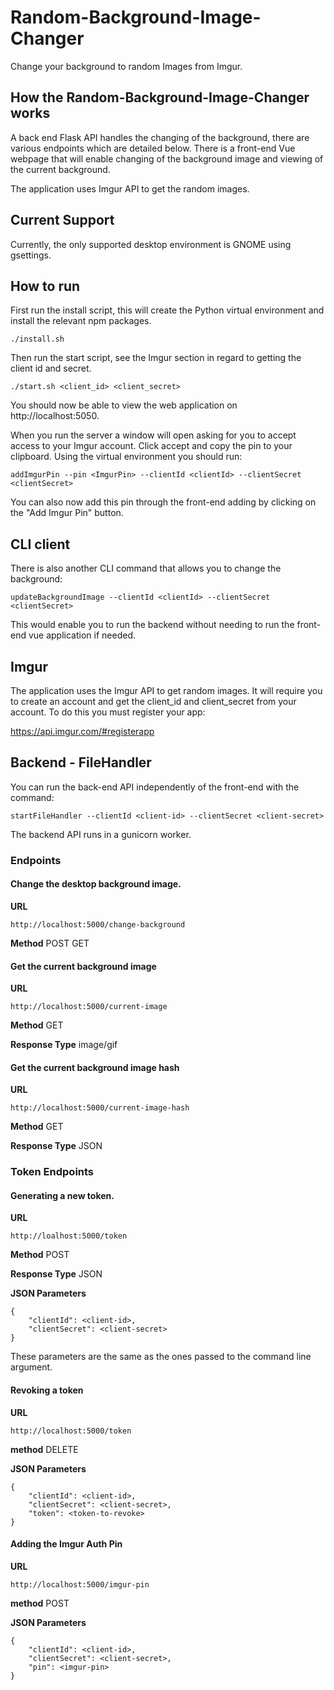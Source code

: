 # Random-Background-Image-Changer
Change your background to random Images from Imgur. 

## How the Random-Background-Image-Changer works
A back end Flask API handles the changing of the background, there are various endpoints which are 
detailed below. There is a front-end Vue webpage that will enable changing of the background image 
and viewing of the current background. 

The application uses Imgur API to get the random images. 

## Current Support
Currently, the only supported desktop environment is GNOME using gsettings.

## How to run
First run the install script, this will create the Python virtual environment and
install the relevant npm packages. 
```
./install.sh
```
Then run the start script, see the Imgur section in regard to getting the client 
id and secret. 
```
./start.sh <client_id> <client_secret>
```

You should now be able to view the web application on http://localhost:5050. 

When you run the server a window will open asking for you to accept access to your Imgur account. 
Click accept and copy the pin to your clipboard. Using the virtual environment you should run: 
```
addImgurPin --pin <ImgurPin> --clientId <clientId> --clientSecret <clientSecret>
```

You can also now add this pin through the front-end adding by clicking on the 
"Add Imgur Pin" button. 

## CLI client

There is also another CLI command that allows you to change the background: 
```
updateBackgroundImage --clientId <clientId> --clientSecret <clientSecret>
```
This would enable you to run the backend without needing to run the front-end vue
application if needed. 

## Imgur
The application uses the Imgur API to get random images. It will require you to create an account
and get the client_id and client_secret from your account. To do this you must register your app: 

https://api.imgur.com/#registerapp

## Backend - FileHandler
You can run the back-end API independently of the front-end with the command:
```
startFileHandler --clientId <client-id> --clientSecret <client-secret>
```
The backend API runs in a gunicorn worker. 

### Endpoints
#### Change the desktop background image.

**URL**
```
http://localhost:5000/change-background
```

**Method**
POST GET

#### Get the current background image

**URL**
```
http://localhost:5000/current-image
```

**Method**
GET

**Response Type**
image/gif


#### Get the current background image hash

**URL**
```
http://localhost:5000/current-image-hash
```

**Method**
GET

**Response Type**
JSON

### Token Endpoints
#### Generating a new token.

**URL**
```
http://loalhost:5000/token
```
**Method** 
POST

**Response Type** 
JSON

**JSON Parameters**
```
{
    "clientId": <client-id>,
    "clientSecret": <client-secret>
}
```
These parameters are the same as the ones passed to the command line argument. 

#### Revoking a token

**URL**
```
http://localhost:5000/token
```

**method** 
DELETE

**JSON Parameters**
```
{
    "clientId": <client-id>,
    "clientSecret": <client-secret>,
    "token": <token-to-revoke>
}
```

#### Adding the Imgur Auth Pin

**URL**
```
http://localhost:5000/imgur-pin
```

**method**
POST

**JSON Parameters**
```
{
    "clientId": <client-id>,
    "clientSecret": <client-secret>,
    "pin": <imgur-pin>
}
```
